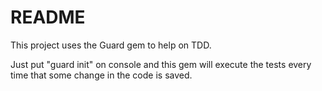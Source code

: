 # README

This project uses the Guard gem to help on TDD.

Just put "guard init" on console and this gem will execute the tests every time that some change in the code is saved.

